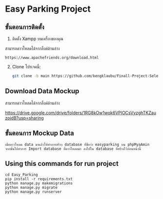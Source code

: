 # Easy Parking Project

## ขั้นตอนการติดตั้ง

1. ติดตั้ง Xampp บนเครื่องของคุณ

สามารถดาวโหลดได้จากลิ้งค์ด้านล่าง
 
```
https://www.apachefriends.org/download.html
```
2. Clone โปรเจคนี้:
   ```bash
   git clone -b main https://github.com/kengklaubu/Finall-Project-Selected-topics.git
   ```

## Download Data Mockup
สามารถดาวโหลดได้จากลิ้งค์ด้านล่าง
 

https://drive.google.com/drive/folders/1RG8kOw1wok6VPlOCsVyzghTKZauzojdB?usp=sharing


## ขั้นตอนการ Mockup Data
```
เมื่อดาวโหลด data มาแล้วให้ทำการสร้าง database ที่ชื่อว่า easyparking บน phpMyaAmin
จากนั้นให้ทำการ Import database ที่ดาวโหลดมา ลงไปใน database ที่สร้างไว้ก่อนหน้านี้

```

## Using this commands for run project
```
cd Easy_Parking
pip install -r requirements.txt
python manage.py makemigrations
python manage.py migrate
python manage.py runserver
```
